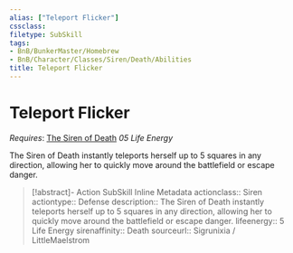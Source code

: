 ```yaml
---
alias: ["Teleport Flicker"]
cssclass: 
filetype: SubSkill
tags:
- BnB/BunkerMaster/Homebrew
- BnB/Character/Classes/Siren/Death/Abilities
title: Teleport Flicker
---
```


# Teleport Flicker
*Requires*: [The Siren of Death](The-Siren-of-Death.md)
*05 Life Energy*

The Siren of Death instantly teleports herself up to 5 squares in any direction, allowing her to quickly move around the battlefield or escape danger.

>[!abstract]- Action SubSkill Inline Metadata
> actionclass:: Siren
> actiontype:: Defense
> description:: The Siren of Death instantly teleports herself up to 5 squares in any direction, allowing her to quickly move around the battlefield or escape danger.
> lifeenergy:: 5 Life Energy
> sirenaffinity:: Death
> sourceurl:: Sigrunixia / LittleMaelstrom